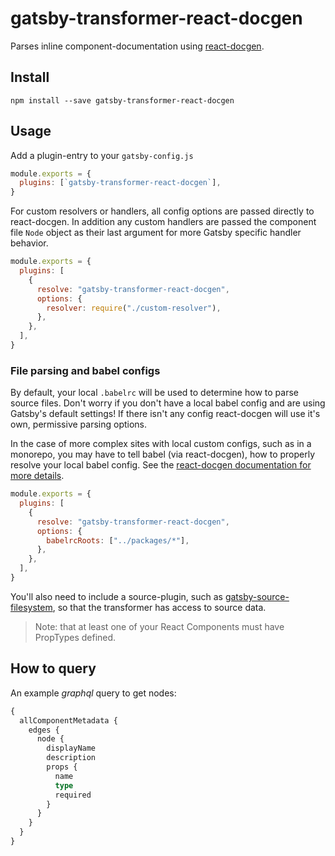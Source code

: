 # gatsby-transformer-react-docgen

Parses inline component-documentation using
[react-docgen](https://github.com/reactjs/react-docgen).

## Install

```shell
npm install --save gatsby-transformer-react-docgen
```

## Usage

Add a plugin-entry to your `gatsby-config.js`

```js
module.exports = {
  plugins: [`gatsby-transformer-react-docgen`],
}
```

For custom resolvers or handlers, all config options are passed directly to react-docgen.
In addition any custom handlers are passed the component file `Node` object as their last
argument for more Gatsby specific handler behavior.

```js
module.exports = {
  plugins: [
    {
      resolve: "gatsby-transformer-react-docgen",
      options: {
        resolver: require("./custom-resolver"),
      },
    },
  ],
}
```

### File parsing and babel configs

By default, your local `.babelrc` will be used to determine how to parse source files. Don't worry
if you don't have a local babel config and are using Gatsby's default settings! If there isn't any config react-docgen will
use it's own, permissive parsing options.

In the case of more complex sites with local custom configs, such as in a monorepo, you may have to tell babel (via react-docgen),
how to properly resolve your local babel config. See the [react-docgen documentation for more details](https://github.com/reactjs/react-docgen#options).

```js
module.exports = {
  plugins: [
    {
      resolve: "gatsby-transformer-react-docgen",
      options: {
        babelrcRoots: ["../packages/*"],
      },
    },
  ],
}
```

You'll also need to include a source-plugin, such as
[gatsby-source-filesystem](https://www.npmjs.com/package/gatsby-source-filesystem),
so that the transformer has access to source data.

> Note: that at least one of your React Components must have PropTypes defined.

## How to query

An example _graphql_ query to get nodes:

```graphql
{
  allComponentMetadata {
    edges {
      node {
        displayName
        description
        props {
          name
          type
          required
        }
      }
    }
  }
}
```
